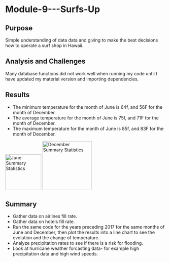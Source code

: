 # Module-9---Surfs-Up


## Purpose

Simple understanding of data data and giving to make the best decisions how to operate a surf shop in Hawaii.

## Analysis and Challenges
Many database functions did not work well when running my code until I have updated my material version and importing dependencies.

## Results
- The minimum temperature for the month of June is 64f, and 56F for the month of December. 
- The average temperature for the month of June is 75f, and 71F for the month of December.
- The maximum temperature for the month of June is 85f, and 83F for the month of December.

<img width="113" alt="June Summary Statistics" src="https://user-images.githubusercontent.com/60243906/106535694-e387c880-649a-11eb-87e8-4facd683ecd6.png">

<img width="155" alt="December Summary Statistics" src="https://user-images.githubusercontent.com/60243906/106535696-e4b8f580-649a-11eb-973a-47882d7a6aa7.png">


## Summary
- Gather data on airlines fill rate. 
- Gather data on hotels fill rate. 
- Run the same code for the years preceding 2017 for the same months of June and December, then plot the results into a line chart to see the evolution and the change of temperature.
- Analyze precipitation rates to see if there is a risk for flooding.
- Look at hurricane weather forcasting data- for example high precipitation data and high wind speeds.
